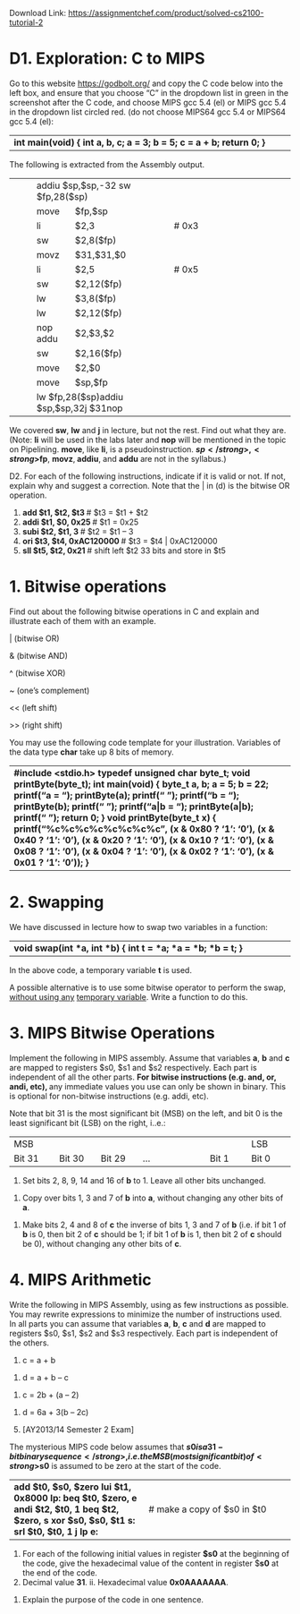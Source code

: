 Download Link: https://assignmentchef.com/product/solved-cs2100-tutorial-2
<br>
<h1>D1. Exploration: C to MIPS</h1>




Go to this website <a href="https://godbolt.org/">https://godbolt.org/</a> and copy the C code below into the left box, and ensure that you choose “C” in the dropdown list in green in the screenshot after the C code, and choose MIPS gcc 5.4 (el) or MIPS gcc 5.4 in the dropdown list circled red. (do not choose MIPS64 gcc 5.4 or MIPS64 gcc 5.4 (el):

<table width="603">

 <tbody>

  <tr>

   <td width="603"><strong>int main(void) {    int a, b, c; </strong><strong>    a = 3;    b = 5;    c = a + b;    return 0; </strong><strong>} </strong></td>

  </tr>

 </tbody>

</table>




The following is extracted from the Assembly output.

<table width="607">

 <tbody>

  <tr>

   <td width="42">  </td>

   <td colspan="2" width="183">addiu $sp,$sp,-32 sw $fp,28($sp)</td>

   <td width="61"> </td>

   <td width="321"> </td>

  </tr>

  <tr>

   <td width="42"> </td>

   <td width="61">move</td>

   <td width="122">$fp,$sp</td>

   <td width="61"> </td>

   <td width="321"> </td>

  </tr>

  <tr>

   <td width="42"> </td>

   <td width="61">li</td>

   <td width="122">$2,3</td>

   <td width="61"> </td>

   <td width="321"># 0x3</td>

  </tr>

  <tr>

   <td width="42"> </td>

   <td width="61">sw</td>

   <td width="122">$2,8($fp)</td>

   <td width="61"> </td>

   <td width="321"> </td>

  </tr>

  <tr>

   <td width="42"> </td>

   <td width="61">movz</td>

   <td width="122">$31,$31,$0</td>

   <td width="61"> </td>

   <td width="321"> </td>

  </tr>

  <tr>

   <td width="42"> </td>

   <td width="61">li</td>

   <td width="122">$2,5</td>

   <td width="61"> </td>

   <td width="321"># 0x5</td>

  </tr>

  <tr>

   <td width="42"> </td>

   <td width="61">sw</td>

   <td width="122">$2,12($fp)</td>

   <td width="61"> </td>

   <td width="321"> </td>

  </tr>

  <tr>

   <td width="42"> </td>

   <td width="61">lw</td>

   <td width="122">$3,8($fp)</td>

   <td width="61"> </td>

   <td width="321"> </td>

  </tr>

  <tr>

   <td width="42"> </td>

   <td width="61">lw</td>

   <td width="122">$2,12($fp)</td>

   <td width="61"> </td>

   <td width="321"> </td>

  </tr>

  <tr>

   <td width="42">  </td>

   <td width="61">nop addu</td>

   <td width="122">$2,$3,$2</td>

   <td width="61"> </td>

   <td width="321"> </td>

  </tr>

  <tr>

   <td width="42"> </td>

   <td width="61">sw</td>

   <td width="122">$2,16($fp)</td>

   <td width="61"> </td>

   <td width="321"> </td>

  </tr>

  <tr>

   <td width="42"> </td>

   <td width="61">move</td>

   <td width="122">$2,$0</td>

   <td width="61"> </td>

   <td width="321"> </td>

  </tr>

  <tr>

   <td width="42"> </td>

   <td width="61">move</td>

   <td width="122">$sp,$fp</td>

   <td width="61"> </td>

   <td width="321"> </td>

  </tr>

  <tr>

   <td width="42">    </td>

   <td colspan="2" width="183">lw      $fp,28($sp)addiu $sp,$sp,32j      $31nop</td>

   <td width="61"> </td>

   <td width="321"> </td>

  </tr>

 </tbody>

</table>

We covered <strong>sw</strong>, <strong>lw</strong> and <strong>j</strong> in lecture, but not the rest. Find out what they are. (Note: <strong>li</strong> will be used in the labs later and <strong>nop</strong> will be mentioned in the topic on Pipelining. <strong>move</strong>, like <strong>li</strong>, is a pseudoinstruction. <strong>$sp</strong>, <strong>$fp</strong>, <strong>movz</strong>,<strong> addiu</strong>, and <strong>addu</strong> are not in the syllabus.)




D2. For each of the following instructions, indicate if it is valid or not. If not, explain why and suggest a correction. Note that the | in (d) is the bitwise OR operation.

<ol>

 <li><strong>add $t1, $t2, $t3         </strong># $t3 = $t1 + $t2</li>

 <li><strong>addi $t1, $0, 0x25     </strong># $t1 = 0x25</li>

 <li><strong>subi $t2, $t1, 3     </strong># $t2 = $t1 – 3</li>

 <li><strong>ori $t3, $t4, 0xAC120000  </strong># $t3 = $t4 | 0xAC120000</li>

 <li><strong>sll $t5, $t2, 0x21        </strong># shift left $t2 33 bits and store in $t5</li>

</ol>







<h1>1.       Bitwise operations</h1>

Find out about the following bitwise operations in C and explain and illustrate each of them with an example.

|       (bitwise OR)

&amp;      (bitwise AND)

^      (bitwise XOR)

~       (one’s complement)

&lt;&lt;  (left shift)

&gt;&gt;  (right shift)

You may use the following code template for your illustration. Variables of the data type <strong>char</strong> take up 8 bits of memory.

<table width="621">

 <tbody>

  <tr>

   <td width="621"><strong>#include &lt;stdio.h&gt; </strong><strong> </strong><strong>typedef unsigned char byte_t; </strong><strong> </strong><strong>void printByte(byte_t); </strong><strong> </strong><strong>int main(void) {  byte_t a, b; </strong><strong> </strong><strong> a = 5;  b = 22; </strong><strong> printf(“a    = “); printByte(a);    printf(“
”);  printf(“b    = “); printByte(b);    printf(“
”);  printf(“a|b  = “); printByte(a|b);  printf(“
”);  return 0; </strong><strong>}  </strong><strong>void printByte(byte_t x) {  printf(“%c%c%c%c%c%c%c%c”,         (x &amp; 0x80 ? ‘1’: ‘0’), </strong><strong>        (x &amp; 0x40 ? ‘1’: ‘0’), </strong><strong>        (x &amp; 0x20 ? ‘1’: ‘0’), </strong><strong>        (x &amp; 0x10 ? ‘1’: ‘0’), </strong><strong>        (x &amp; 0x08 ? ‘1’: ‘0’), </strong><strong>        (x &amp; 0x04 ? ‘1’: ‘0’), </strong><strong>        (x &amp; 0x02 ? ‘1’: ‘0’), </strong><strong>        (x &amp; 0x01 ? ‘1’: ‘0’)); } </strong></td>

  </tr>

 </tbody>

</table>










<h1>2.       Swapping</h1>

We have discussed in lecture how to swap two variables in a function:

<table width="621">

 <tbody>

  <tr>

   <td width="621"><strong>void swap(int *a, int *b) { </strong><strong> int t = *a;  *a = *b; </strong><strong> *b = t; </strong><strong>} </strong></td>

  </tr>

 </tbody>

</table>

In the above code, a temporary variable <strong>t</strong> is used.

A possible alternative is to use some bitwise operator to perform the swap, <u>without using any</u> <u>temporary variable</u>. Write a function to do this.

<h1>3.      MIPS Bitwise Operations</h1>




Implement the following in MIPS assembly. Assume that variables <strong>a</strong>, <strong>b</strong> and <strong>c</strong> are mapped to registers $s0, $s1 and $s2 respectively. Each part is independent of all the other parts.  <strong>For bitwise instructions (e.g. and, or, andi, etc), </strong>any immediate values you use can only be shown in binary. This is optional for non-bitwise instructions (e.g. addi, etc).




Note that bit 31 is the most significant bit (MSB) on the left, and bit 0 is the least significant bit (LSB) on the right, i..e.:




<table width="576">

 <tbody>

  <tr>

   <td width="84">MSB</td>

   <td width="82"> </td>

   <td width="83"> </td>

   <td width="161"> </td>

   <td width="82"> </td>

   <td width="83">LSB</td>

  </tr>

  <tr>

   <td width="84">Bit 31</td>

   <td width="82">Bit 30</td>

   <td width="83">Bit 29</td>

   <td width="161">…</td>

   <td width="82">Bit 1</td>

   <td width="83">Bit 0</td>

  </tr>

 </tbody>

</table>

<strong> </strong>

<ol>

 <li>Set bits 2, 8, 9, 14 and 16 of <strong>b</strong> to 1. Leave all other bits unchanged.</li>

</ol>




<ol>

 <li>Copy over bits 1, 3 and 7 of <strong>b</strong> into <strong>a</strong>, without changing any other bits of <strong>a</strong>.</li>

</ol>




<ol>

 <li>Make bits 2, 4 and 8 of <strong>c</strong> the inverse of bits 1, 3 and 7 of <strong>b</strong> (i.e. if bit 1 of <strong>b</strong> is 0, then bit 2 of <strong>c</strong> should be 1; if bit 1 of <strong>b</strong> is 1, then bit 2 of <strong>c</strong> should be 0), without changing any other bits of <strong>c</strong>.</li>

</ol>







<h1>4.      MIPS Arithmetic</h1>

Write the following in MIPS Assembly, using as few instructions as possible. You may rewrite expressions to minimize the number of instructions used. In all parts you can assume that variables <strong>a</strong>, <strong>b</strong>, <strong>c</strong> and <strong>d</strong> are mapped to registers $s0, $s1, $s2 and $s3 respectively. Each part is independent of the others.




<ol>

 <li>c = a + b</li>

</ol>




<ol>

 <li>d = a + b – c</li>

</ol>




<ol>

 <li>c = 2b + (a – 2)</li>

</ol>




<ol>

 <li>d = 6a + 3(b – 2c)</li>

</ol>




<ol start="5">

 <li>[AY2013/14 Semester 2 Exam]</li>

</ol>

The mysterious MIPS code below assumes that <strong>$s0 is a 31-bit binary sequence</strong>, i.e. the MSB (most significant bit) of <strong>$s0</strong> is assumed to be zero at the start of the code.

<table width="527">

 <tbody>

  <tr>

   <td width="250"><strong>     add  $t0, $s0, $zero      lui  $t1, 0x8000 </strong><strong>lp:</strong><strong> beq  $t0, $zero, </strong><strong>e </strong><strong>     andi $t2, $t0, 1      beq  $t2, $zero, </strong><strong>s</strong><strong>      xor  $s0, $s0, $t1 </strong><strong>s:</strong><strong> srl  $t0, $t0, 1      j    </strong><strong>lp</strong> <strong>e:</strong></td>

   <td width="277"># make a copy of $s0 in $t0</td>

  </tr>

 </tbody>

</table>

<ol>

 <li>For each of the following initial values in register <strong>$s0</strong> at the beginning of the code, give the hexadecimal value of the content in register $<strong>s0</strong> at the end of the code.</li>

 <li>Decimal value <strong>31</strong>.            ii.         Hexadecimal value <strong>0x0AAAAAAA</strong>.</li>

</ol>




<ol>

 <li>Explain the purpose of the code in one sentence.</li>

</ol>









